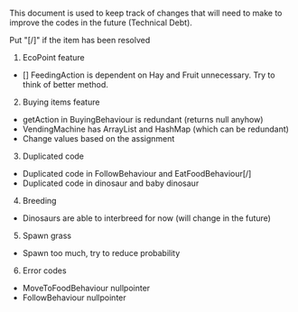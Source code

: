 This document is used to keep track of changes that will need to make to improve the codes in the future (Technical Debt).

Put "[/]" if the item has been resolved

1. EcoPoint feature
- [] FeedingAction is dependent on Hay and Fruit unnecessary. Try to think of better method.

2. Buying items feature

- getAction in BuyingBehaviour is redundant (returns null anyhow)
- VendingMachine has ArrayList and HashMap (which can be redundant)
- Change values based on the assignment 

3. Duplicated code
- Duplicated code in FollowBehaviour and EatFoodBehaviour[/]
- Duplicated code in dinosaur and baby dinosaur

4. Breeding
- Dinosaurs are able to interbreed for now (will change in the future)

5. Spawn grass 
- Spawn too much, try to reduce probability 

6. Error codes
- MoveToFoodBehaviour nullpointer
- FollowBehaviour nullpointer

